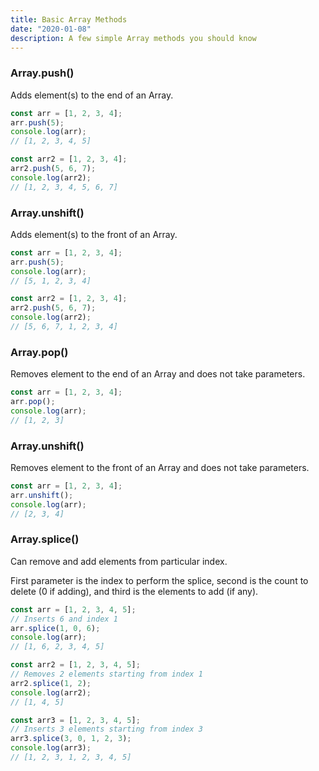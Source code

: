 ```yaml
---
title: Basic Array Methods
date: "2020-01-08"
description: A few simple Array methods you should know
---
```


<h3>Array.push()</h3>

Adds element(s) to the end of an Array.

```javascript
const arr = [1, 2, 3, 4];
arr.push(5);
console.log(arr);
// [1, 2, 3, 4, 5]

const arr2 = [1, 2, 3, 4];
arr2.push(5, 6, 7);
console.log(arr2);
// [1, 2, 3, 4, 5, 6, 7]
```

<h3>Array.unshift()</h3>

Adds element(s) to the front of an Array.

```javascript
const arr = [1, 2, 3, 4];
arr.push(5);
console.log(arr);
// [5, 1, 2, 3, 4]

const arr2 = [1, 2, 3, 4];
arr2.push(5, 6, 7);
console.log(arr2);
// [5, 6, 7, 1, 2, 3, 4]
```

<h3>Array.pop()</h3>

Removes element to the end of an Array and does not take parameters.

```javascript
const arr = [1, 2, 3, 4];
arr.pop();
console.log(arr);
// [1, 2, 3]
```

<h3>Array.unshift()</h3>

Removes element to the front of an Array and does not take parameters.

```javascript
const arr = [1, 2, 3, 4];
arr.unshift();
console.log(arr);
// [2, 3, 4]
```

<h3>Array.splice()</h3>

Can remove and add elements from particular index.

First parameter is the index to perform the splice, second is the count to delete (0 if adding), and third is the elements to add (if any).

```javascript
const arr = [1, 2, 3, 4, 5];
// Inserts 6 and index 1
arr.splice(1, 0, 6);
console.log(arr);
// [1, 6, 2, 3, 4, 5]

const arr2 = [1, 2, 3, 4, 5];
// Removes 2 elements starting from index 1
arr2.splice(1, 2);
console.log(arr2);
// [1, 4, 5]

const arr3 = [1, 2, 3, 4, 5];
// Inserts 3 elements starting from index 3
arr3.splice(3, 0, 1, 2, 3);
console.log(arr3);
// [1, 2, 3, 1, 2, 3, 4, 5]
```